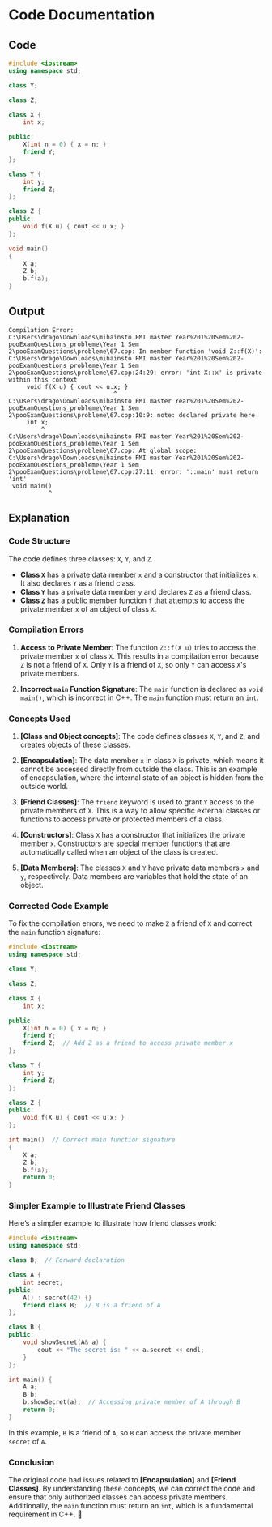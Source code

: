 # Code Documentation

## Code
```cpp
#include <iostream>
using namespace std;

class Y;

class Z;

class X {
    int x;

public:
    X(int n = 0) { x = n; }
    friend Y;
};

class Y {
    int y;
    friend Z;
};

class Z {
public:
    void f(X u) { cout << u.x; }
};

void main()
{
    X a;
    Z b;
    b.f(a);
}
```

## Output
```
Compilation Error:
C:\Users\drago\Downloads\mihainsto FMI master Year%201%20Sem%202-pooExamQuestions_probleme\Year 1 Sem 2\pooExamQuestions\probleme\67.cpp: In member function 'void Z::f(X)':
C:\Users\drago\Downloads\mihainsto FMI master Year%201%20Sem%202-pooExamQuestions_probleme\Year 1 Sem 2\pooExamQuestions\probleme\67.cpp:24:29: error: 'int X::x' is private within this context
     void f(X u) { cout << u.x; }
                             ^
C:\Users\drago\Downloads\mihainsto FMI master Year%201%20Sem%202-pooExamQuestions_probleme\Year 1 Sem 2\pooExamQuestions\probleme\67.cpp:10:9: note: declared private here
     int x;
         ^
C:\Users\drago\Downloads\mihainsto FMI master Year%201%20Sem%202-pooExamQuestions_probleme\Year 1 Sem 2\pooExamQuestions\probleme\67.cpp: At global scope:
C:\Users\drago\Downloads\mihainsto FMI master Year%201%20Sem%202-pooExamQuestions_probleme\Year 1 Sem 2\pooExamQuestions\probleme\67.cpp:27:11: error: '::main' must return 'int'
 void main()
           ^
```

## Explanation

### Code Structure
The code defines three classes: `X`, `Y`, and `Z`. 

- **Class `X`** has a private data member `x` and a constructor that initializes `x`. It also declares `Y` as a friend class.
- **Class `Y`** has a private data member `y` and declares `Z` as a friend class.
- **Class `Z`** has a public member function `f` that attempts to access the private member `x` of an object of class `X`.

### Compilation Errors
1. **Access to Private Member**: The function `Z::f(X u)` tries to access the private member `x` of class `X`. This results in a compilation error because `Z` is not a friend of `X`. Only `Y` is a friend of `X`, so only `Y` can access `X`'s private members.

2. **Incorrect `main` Function Signature**: The `main` function is declared as `void main()`, which is incorrect in C++. The `main` function must return an `int`.

### Concepts Used

1. **[Class and Object concepts]**: The code defines classes `X`, `Y`, and `Z`, and creates objects of these classes.
   
2. **[Encapsulation]**: The data member `x` in class `X` is private, which means it cannot be accessed directly from outside the class. This is an example of encapsulation, where the internal state of an object is hidden from the outside world.

3. **[Friend Classes]**: The `friend` keyword is used to grant `Y` access to the private members of `X`. This is a way to allow specific external classes or functions to access private or protected members of a class.

4. **[Constructors]**: Class `X` has a constructor that initializes the private member `x`. Constructors are special member functions that are automatically called when an object of the class is created.

5. **[Data Members]**: The classes `X` and `Y` have private data members `x` and `y`, respectively. Data members are variables that hold the state of an object.

### Corrected Code Example
To fix the compilation errors, we need to make `Z` a friend of `X` and correct the `main` function signature:

```cpp
#include <iostream>
using namespace std;

class Y;

class Z;

class X {
    int x;

public:
    X(int n = 0) { x = n; }
    friend Y;
    friend Z;  // Add Z as a friend to access private member x
};

class Y {
    int y;
    friend Z;
};

class Z {
public:
    void f(X u) { cout << u.x; }
};

int main()  // Correct main function signature
{
    X a;
    Z b;
    b.f(a);
    return 0;
}
```

### Simpler Example to Illustrate Friend Classes
Here’s a simpler example to illustrate how friend classes work:

```cpp
#include <iostream>
using namespace std;

class B;  // Forward declaration

class A {
    int secret;
public:
    A() : secret(42) {}
    friend class B;  // B is a friend of A
};

class B {
public:
    void showSecret(A& a) {
        cout << "The secret is: " << a.secret << endl;
    }
};

int main() {
    A a;
    B b;
    b.showSecret(a);  // Accessing private member of A through B
    return 0;
}
```

In this example, `B` is a friend of `A`, so `B` can access the private member `secret` of `A`.

### Conclusion
The original code had issues related to **[Encapsulation]** and **[Friend Classes]**. By understanding these concepts, we can correct the code and ensure that only authorized classes can access private members. Additionally, the `main` function must return an `int`, which is a fundamental requirement in C++. 🚀